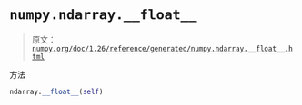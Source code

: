 # `numpy.ndarray.__float__`

> 原文：[`numpy.org/doc/1.26/reference/generated/numpy.ndarray.__float__.html`](https://numpy.org/doc/1.26/reference/generated/numpy.ndarray.__float__.html)

方法

```py
ndarray.__float__(self)
```
